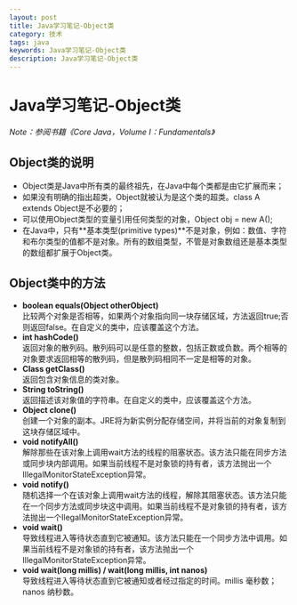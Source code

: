 ```yaml
---
layout: post
title: Java学习笔记-Object类
category: 技术
tags: java
keywords: Java学习笔记-Object类
description: Java学习笔记-Object类
---
```

# Java学习笔记-Object类
*Note：参阅书籍《Core Java，Volume I：Fundamentals》*

## Object类的说明
- Object类是Java中所有类的最终祖先，在Java中每个类都是由它扩展而来；
- 如果没有明确的指出超类，Object就被认为是这个类的超类。class A extends Object是不必要的；
- 可以使用Object类型的变量引用任何类型的对象，Object obj = new A();
- 在Java中，只有**基本类型(primitive types)**不是对象，例如：数值、字符和布尔类型的值都不是对象。所有的数组类型，不管是对象数组还是基本类型的数组都扩展于Object类。

## Object类中的方法
- **boolean equals(Object otherObject)**<br>比较两个对象是否相等，如果两个对象指向同一块存储区域，方法返回true;否则返回false。在自定义的类中，应该覆盖这个方法。
- **int hashCode()**<br>返回对象的散列码。散列码可以是任意的整数，包括正数或负数。两个相等的对象要求返回相等的散列码，但是散列码相同不一定是相等的对象。
- **Class getClass()**<br>返回包含对象信息的类对象。
- **String toString()**<br>返回描述该对象值的字符串。在自定义的类中，应该覆盖这个方法。
- **Object clone()**<br>创建一个对象的副本。JRE将为新实例分配存储空间，并将当前的对象复制到这块存储区域中。
- **void notifyAll()**<br>解除那些在该对象上调用wait方法的线程的阻塞状态。该方法只能在同步方法或同步块内部调用。如果当前线程不是对象锁的持有者，该方法抛出一个IllegalMonitorStateException异常。
- **void notify()**<br>随机选择一个在该对象上调用wait方法的线程，解除其阻塞状态。该方法只能在一个同步方法或同步块这中调用。如果当前线程不是对象锁的持有者，该方法抛出一个IlegalMonitorStateException异常。
- **void wait()**<br>导致线程进入等待状态直到它被通知。该方法只能在一个同步方法中调用。如果当前线程不是对象锁的持有者，该方法抛出一个IllegalMonitorStateException异常。
- **void wait(long millis) / wait(long millis, int nanos)**<br>导致线程进入等待状态直到它被通知或者经过指定的时间。millis 毫秒数； nanos 纳秒数。